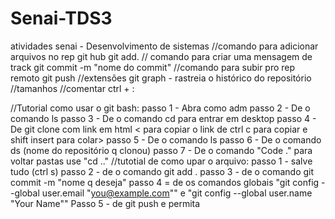 # Senai-TDS3
atividades senai - Desenvolvimento de sistemas
//comando para adicionar arquivos no rep git hub
git add.
// comando para criar uma mensagem de track
git commit -m "nome do commit"
//comando para subir pro rep remoto
git push
//extensões
git graph - rastreia o histórico do repositório
//tamanhos
    <!-- <h1>testesinho</h1>
    <h2>testinho</h2>
    <h3>teste</h3>
    <h4>testao</h4>
    <h5>otr teste</h5>
    <h6>acho q é o ultimo?</h6>
    <p>paragrago</p> -->
    //comentar
    ctrl + :

//Tutorial como usar o git bash:
passo 1 - Abra como adm
passo 2 - De o comando ls
passo 3 - De o comando cd para entrar em desktop
passo 4 - De git clone com  link em html 
< para copiar o link de ctrl c para copiar e shift insert para colar>
passo 5 - De o comando ls
passo 6 - De o comando ds (nome do repositório q clonou)
passo 7 - De o comando "Code ."
para voltar pastas use "cd .."
//tutotial de como upar o arquivo:
passo 1 - salve tudo (ctrl s)
passo 2 - de o comando git add .
passo 3 - de o comando git commit -m "nome q deseja"
passo 4 = de os comandos globais "git config --global user.email "you@example.com"" e "git config --global user.name "Your Name""
Passo 5 - de git push e permita